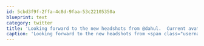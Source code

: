 ```yaml
---
id: 5cbd3f9f-2ffa-4c8d-9faa-53c22105350a
blueprint: text
category: twitter
title: 'Looking forward to the new headshots from @dahul.  Current avatar is much too rugged for the likes of Twitter'
caption: 'Looking forward to the new headshots from <span class="username username_linked">@<a href="https://twitter.com/dahul" title="Darren Hull (dahul)">dahul</a></span>.  Current avatar is much too rugged for the likes of Twitter'
---
```

